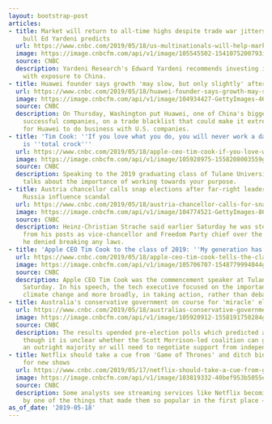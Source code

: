 ```yaml
---
layout: bootstrap-post
articles:
- title: Market will return to all-time highs despite trade war jitters, Wall Street
    bull Ed Yardeni predicts
  url: https://www.cnbc.com/2019/05/18/us-multinationals-will-help-market-rally-to-all-time-highs-yardeni.html
  image: https://image.cnbcfm.com/api/v1/image/105545502-1541075200793img_0323r.jpg?v=1541075415
  source: CNBC
  description: Yardeni Research's Edward Yardeni recommends investing in U.S. companies
    with exposure to China.
- title: Huawei founder says growth 'may slow, but only slightly' after US restrictions
  url: https://www.cnbc.com/2019/05/18/huawei-founder-says-growth-may-slow-but-only-slightly-after-us-restrictions.html
  image: https://image.cnbcfm.com/api/v1/image/104934427-GettyImages-461938326.jpg?v=1547565111
  source: CNBC
  description: On Thursday, Washington put Huawei, one of China's biggest and most
    successful companies, on a trade blacklist that could make it extremely difficult
    for Huawei to do business with U.S. companies.
- title: 'Tim Cook: ''If you love what you do, you will never work a day in your life''
    is ''total crock'''
  url: https://www.cnbc.com/2019/05/18/apple-ceo-tim-cook-if-you-love-what-you-do-you-will-never-work-a-day-in-your-life-is-total-crock.html
  image: https://image.cnbcfm.com/api/v1/image/105920975-1558208003559gettyimages-1150105343.jpeg?v=1558208029
  source: CNBC
  description: Speaking to the 2019 graduating class of Tulane University, Tim Cook
    talks about the importance of working towards your purpose.
- title: Austria chancellor calls snap elections after far-right leader resigns over
    Russia influence scandal
  url: https://www.cnbc.com/2019/05/18/austria-chancellor-calls-for-snap-election-after-far-right-leader-resigns.html
  image: https://image.cnbcfm.com/api/v1/image/104774521-GettyImages-861706370.jpg?v=1529476505
  source: CNBC
  description: Heinz-Christian Strache said earlier Saturday he was stepping down
    from his posts as vice-chancellor and Freedom Party chief over the video, but
    he denied breaking any laws.
- title: 'Apple CEO Tim Cook to the class of 2019: ''My generation has failed you'''
  url: https://www.cnbc.com/2019/05/18/apple-ceo-tim-cook-tells-the-class-of-2019-my-generation-has-failed-you.html
  image: https://image.cnbcfm.com/api/v1/image/105706707-1548779994044gettyimages-1055498602.jpg?v=1558196199
  source: CNBC
  description: Apple CEO Tim Cook was the commencement speaker at Tulane University
    Saturday. In his speech, the tech executive focused on the importance of addressing
    climate change and more broadly, in taking action, rather than debating endlessly.
- title: Australia's conservative government on course for 'miracle' election victory
  url: https://www.cnbc.com/2019/05/18/australias-conservative-government-on-course-for-miracle-election-victory.html
  image: https://image.cnbcfm.com/api/v1/image/105920912-1558191750284gettyimages-1144681234.jpeg?v=1558191862
  source: CNBC
  description: The results upended pre-election polls which predicted a Labor victory,
    though it is unclear whether the Scott Morrison-led coalition can govern with
    an outright majority or will need to negotiate support from independents.
- title: Netflix should take a cue from 'Game of Thrones' and ditch binge-watching
    for new shows
  url: https://www.cnbc.com/2019/05/17/netflix-should-take-a-cue-from-game-of-thrones-ditch-binge-watching.html
  image: https://image.cnbcfm.com/api/v1/image/103819332-40bef953b5055ed85e0cae0e516d88411599b4ed34dc1d33502902e578da4645ce8cee31d153260c1a8b55c64f6531edd31edc257ce3fa7c5f21897a665771c1.jpg?v=1529472261
  source: CNBC
  description: Some analysts see streaming services like Netflix becoming hindered
    by one of the things that made them so popular in the first place — binge watching.
as_of_date: '2019-05-18'
---
```


